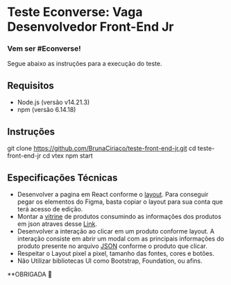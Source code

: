 # Teste Econverse: Vaga Desenvolvedor Front-End Jr

### Vem ser #Econverse!

Segue abaixo as instruções para a execução do teste.

## Requisitos
- Node.js (versão v14.21.3)
- npm (versão 6.14.18)

## Instruções
git clone https://github.com/BrunaCiriaco/teste-front-end-jr.git
cd teste-front-end-jr
cd vtex
npm start

## Especificações Técnicas
- Desenvolver a pagina em React conforme o [layout](https://www.figma.com/file/rWnzPeoxgynuNPsJjV0VmV/Teste-Front-End-Jr?node-id=0%3A1). Para conseguir pegar os elementos do Figma, basta copiar o layout para sua conta que terá acesso de edição.
- Montar a [vitrine](https://app.econverse.com.br/teste-front-end/junior/tecnologia/layout/vitrine-produtos.png) de produtos consumindo as informações dos produtos em json atraves desse [Link](https://app.econverse.com.br/teste-front-end/junior/tecnologia/lista-produtos/produtos.json).
- Desenvolver a interação ao clicar em um produto conforme layout. A interação consiste em abrir um modal com as principais informações do produto presente no arquivo [JSON](https://app.econverse.com.br/teste-front-end/junior/tecnologia/lista-produtos/produtos.json) conforme o produto que clicar.
- Respeitar o Layout pixel a pixel, tamanho das fontes, cores e botões.
- Não Utilizar bibliotecas UI como Bootstrap, Foundation, ou afins.

**OBRIGADA 🎉
